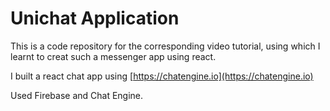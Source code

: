 # Unichat Application

This is a code repository for the corresponding video tutorial, using which I learnt to creat such a messenger app using react.

I built a react chat app using [https://chatengine.io](https://chatengine.io)

Used Firebase and Chat Engine.

